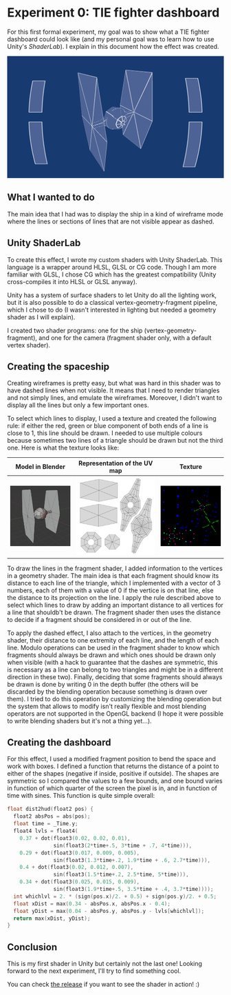 # Experiment 0: TIE fighter dashboard

For this first formal experiment, my goal was to show what a TIE fighter
dashboard could look like (and my personal goal was to learn how to use
Unity's *ShaderLab*). I explain in this document how the effect was created.

![screenshot](screenshot.png)

## What I wanted to do

The main idea that I had was to display the ship in a kind of wireframe mode
where the lines or sections of lines that are not visible appear as dashed.

## Unity ShaderLab

To create this effect, I wrote my custom shaders with Unity ShaderLab. This
language is a wrapper around HLSL, GLSL or CG code. Though I am more familiar
with GLSL, I chose CG which has the greatest compatibility (Unity cross-compiles
it into HLSL or GLSL anyway).

Unity has a system of surface shaders to let Unity do all the lighting work,
but it is also possible to do a classical vertex-geometry-fragment pipeline,
which I chose to do (I wasn't interested in lighting but needed a geometry
shader as I will explain).

I created two shader programs: one for the ship (vertex-geometry-fragment),
and one for the camera (fragment shader only, with a default vertex shader).

## Creating the spaceship

Creating wireframes is pretty easy, but what was hard in this shader was to
have dashed lines when not visible. It means that I need to render triangles
and not simply lines, and emulate the wireframes. Moreover, I didn't want to
display all the lines but only a few important ones.

To select which lines to display, I used a texture and created the following
rule: if either the red, green or blue component of both ends of a line is close
to 1, this line should be drawn. I needed to use multiple colours because
sometimes two lines of a triangle should be drawn but not the third one. Here
is what the texture looks like:

|Model in Blender|Representation of the UV map|Texture|
|---|---|---|
|![model in Blender](doc/model_blender.png)|![UV map](doc/tiefighter_uv.png)|![object texture](assets/Textures/tiefighter_text.png)|

To draw the lines in the fragment shader, I added information to the vertices
in a geometry shader. The main idea is that each fragment should know its
distance to each line of the triangle, which I implemented with a vector of 3
numbers, each of them with a value of 0 if the vertice is on that line, else
the distance to its projection on the line. I apply the rule described above to
select which lines to draw by adding an important distance to all vertices for
a line that shouldb't be drawn. The fragment shader then uses the distance to
decide if a fragment should be considered in or out of the line.

To apply the dashed effect, I also attach to the vertices, in the geometry
shader, their distance to one extremity of each line, and the length of each
line. Modulo operations can be used in the fragment shader to know which
fragments should always be drawn and which ones should be drawn only when
visible (with a hack to guarantee that the dashes are symmetric, this is
necessary as a line can belong to two triangles and might be in a different
direction in these two). Finally, deciding that some fragments should always be
drawn is done by writing 0 in the depth buffer (the others will be discarded
by the blending operation because something is drawn over them). I tried to do
this operation by customizing the blending operation but the system that allows
to modify isn't really flexible and most blending operators are not supported
in the OpenGL backend (I hope it were possible to write blending shaders but
it's not a thing yet...).

## Creating the dashboard

For this effect, I used a modified fragment position to bend the space and work
with boxes. I defined a function that returns the distance of a point to either
of the shapes (negative if inside, positive if outside). The shapes are
symmetric so I compared the values to a few bounds, and one bound varies
in function of which quarter of the screen the pixel is in, and in function of
time with sines. This function is quite simple overall:

```c
float dist2hud(float2 pos) {
  float2 absPos = abs(pos);
  float time = _Time.y;
  float4 lvls = float4(
    0.37 + dot(float3(0.02, 0.02, 0.01),
               sin(float3(2*time+.5, 3*time + .7, 4*time))),
    0.29 + dot(float3(0.017, 0.009, 0.005),
               sin(float3(1.3*time+.2, 1.9*time + .6, 2.7*time))),
    0.4 + dot(float3(0.02, 0.012, 0.007),
               sin(float3(1.5*time+.2, 2.5*time, 5*time))),
    0.34 + dot(float3(0.025, 0.015, 0.009),
               sin(float3(1.9*time+.5, 3.5*time + .4, 3.7*time))));
  int whichlvl = 2. * (sign(pos.x)/2. + 0.5) + sign(pos.y)/2. + 0.5;
  float xDist = max(0.34 - absPos.x, absPos.x - 0.4);
  float yDist = max(0.04 - absPos.y, absPos.y - lvls[whichlvl]);
  return max(xDist, yDist);
}
```

## Conclusion

This is my first shader in Unity but certainly not the last one! Looking
forward to the next experiment, I'll try to find something cool.

You can check [the release](https://github.com/Nyrio/graphics-experiments/releases) if you want to see the shader in action! :)
